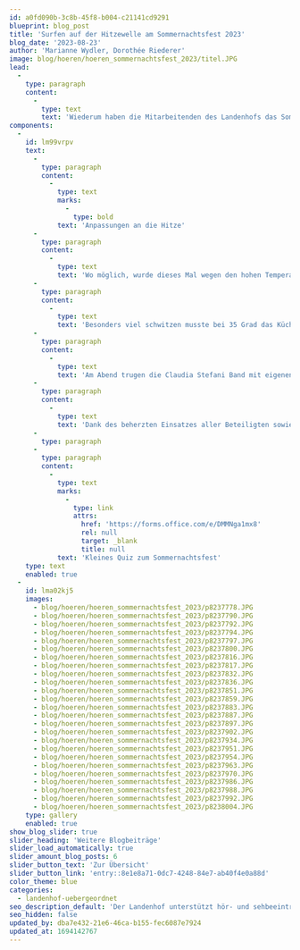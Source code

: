 ```yaml
---
id: a0fd090b-3c8b-45f8-b004-c21141cd9291
blueprint: blog_post
title: 'Surfen auf der Hitzewelle am Sommernachtsfest 2023'
blog_date: '2023-08-23'
author: 'Marianne Wydler, Dorothée Riederer'
image: blog/hoeren/hoeren_sommernachtsfest_2023/titel.JPG
lead:
  -
    type: paragraph
    content:
      -
        type: text
        text: 'Wiederum haben die Mitarbeitenden des Landenhofs das Sommernachtsfest nach bewährtem Rezept umgesetzt. Kinder und Jugendliche, ihren Familien und die Mitarbeitenden trafen sich am 23. August in einladendem Rahmen zu Spiel, Kennenlernen und Austausch in entspannter Atmosphäre.'
components:
  -
    id: lm99vrpv
    text:
      -
        type: paragraph
        content:
          -
            type: text
            marks:
              -
                type: bold
            text: 'Anpassungen an die Hitze'
      -
        type: paragraph
        content:
          -
            type: text
            text: 'Wo möglich, wurde dieses Mal wegen den hohen Temperaturen alles etwas gemächlicher, wie im Süden, angegangen. Die Festbänke stellten der Technische Dienst zusammen mit Oberstufenklassen in der Frühe bei 19 Grad auf. Mit der Zubereitung der verlockenden Desserts begann eine Köchin bereits um 5.30 Uhr, um ein Schmelzen der Zutaten zu vermeiden.'
      -
        type: paragraph
        content:
          -
            type: text
            text: 'Besonders viel schwitzen musste bei 35 Grad das Küchenteam. Der Hitze trotzten auch alle, welche ihr Material erst nach dem Mittag und an der prallen Sonne bereitstellen konnten.'
      -
        type: paragraph
        content:
          -
            type: text
            text: 'Am Abend trugen die Claudia Stefani Band mit eigenen, neueren Stücken zur mediterranen Atmosphäre bei. Während drei Sets konnte das Publikum in die Chansons der vielseitigen Formation eintauchen.'
      -
        type: paragraph
        content:
          -
            type: text
            text: 'Dank des beherzten Einsatzes aller Beteiligten sowie der Gäste gelang das Rezept des Landenhofs für ein stimmungsvolles Fest einmal mehr. Selbst wenn es diesmal wegen der Hitze für manche galt, diese Welle wie die Surfer auf dem Board extra sportlich zu nehmen.'
      -
        type: paragraph
      -
        type: paragraph
        content:
          -
            type: text
            marks:
              -
                type: link
                attrs:
                  href: 'https://forms.office.com/e/DMMNga1mx8'
                  rel: null
                  target: _blank
                  title: null
            text: 'Kleines Quiz zum Sommernachtsfest'
    type: text
    enabled: true
  -
    id: lma02kj5
    images:
      - blog/hoeren/hoeren_sommernachtsfest_2023/p8237778.JPG
      - blog/hoeren/hoeren_sommernachtsfest_2023/p8237790.JPG
      - blog/hoeren/hoeren_sommernachtsfest_2023/p8237792.JPG
      - blog/hoeren/hoeren_sommernachtsfest_2023/p8237794.JPG
      - blog/hoeren/hoeren_sommernachtsfest_2023/p8237797.JPG
      - blog/hoeren/hoeren_sommernachtsfest_2023/p8237800.JPG
      - blog/hoeren/hoeren_sommernachtsfest_2023/p8237816.JPG
      - blog/hoeren/hoeren_sommernachtsfest_2023/p8237817.JPG
      - blog/hoeren/hoeren_sommernachtsfest_2023/p8237832.JPG
      - blog/hoeren/hoeren_sommernachtsfest_2023/p8237836.JPG
      - blog/hoeren/hoeren_sommernachtsfest_2023/p8237851.JPG
      - blog/hoeren/hoeren_sommernachtsfest_2023/p8237859.JPG
      - blog/hoeren/hoeren_sommernachtsfest_2023/p8237883.JPG
      - blog/hoeren/hoeren_sommernachtsfest_2023/p8237887.JPG
      - blog/hoeren/hoeren_sommernachtsfest_2023/p8237897.JPG
      - blog/hoeren/hoeren_sommernachtsfest_2023/p8237902.JPG
      - blog/hoeren/hoeren_sommernachtsfest_2023/p8237934.JPG
      - blog/hoeren/hoeren_sommernachtsfest_2023/p8237951.JPG
      - blog/hoeren/hoeren_sommernachtsfest_2023/p8237954.JPG
      - blog/hoeren/hoeren_sommernachtsfest_2023/p8237963.JPG
      - blog/hoeren/hoeren_sommernachtsfest_2023/p8237970.JPG
      - blog/hoeren/hoeren_sommernachtsfest_2023/p8237986.JPG
      - blog/hoeren/hoeren_sommernachtsfest_2023/p8237988.JPG
      - blog/hoeren/hoeren_sommernachtsfest_2023/p8237992.JPG
      - blog/hoeren/hoeren_sommernachtsfest_2023/p8238004.JPG
    type: gallery
    enabled: true
show_blog_slider: true
slider_heading: 'Weitere Blogbeiträge'
slider_load_automatically: true
slider_amount_blog_posts: 6
slider_button_text: 'Zur Übersicht'
slider_button_link: 'entry::8e1e8a71-0dc7-4248-84e7-ab40f4e0a88d'
color_theme: blue
categories:
  - landenhof-uebergeordnet
seo_description_default: 'Der Landenhof unterstützt hör- und sehbeeinträchtigte Kinder & Jugendliche in ihrem selbstbestimmten Leben durch Förderung ihrer Fähigkeiten & Entwicklung'
seo_hidden: false
updated_by: dba7e432-21e6-46ca-b155-fec6087e7924
updated_at: 1694142767
---
```

